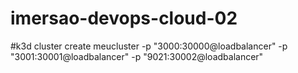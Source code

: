 # imersao-devops-cloud-02
#k3d cluster create meucluster -p "3000:30000@loadbalancer" -p "3001:30001@loadbalancer" -p "9021:30002@loadbalancer"
